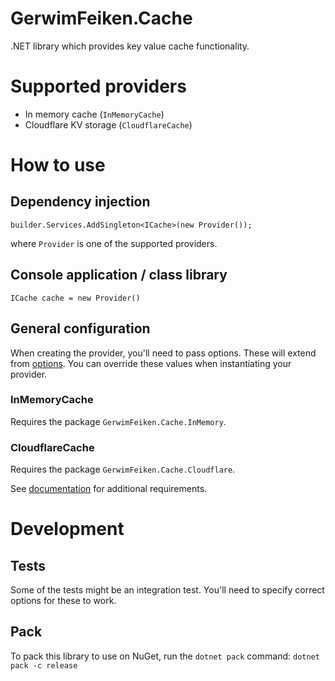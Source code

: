 # GerwimFeiken.Cache
.NET library which provides key value cache functionality.

# Supported providers
* In memory cache (`InMemoryCache`)
* Cloudflare KV storage (`CloudflareCache`)

# How to use
## Dependency injection

```
builder.Services.AddSingleton<ICache>(new Provider());
```
where `Provider` is one of the supported providers.

## Console application / class library
```
ICache cache = new Provider()
```
## General configuration
When creating the provider, you'll need to pass options. These will extend from [options](src/Cache/Options/Options.cs).
You can override these values when instantiating your provider.

### InMemoryCache
Requires the package `GerwimFeiken.Cache.InMemory`.

### CloudflareCache
Requires the package `GerwimFeiken.Cache.Cloudflare`.

See [documentation](src/Cache.Cloudflare/README.md) for additional requirements.

# Development
## Tests
Some of the tests might be an integration test.
You'll need to specify correct options for these to work.
## Pack
To pack this library to use on NuGet, run the `dotnet pack` command:
`dotnet pack -c release`